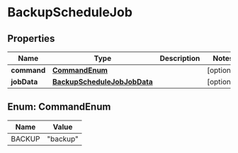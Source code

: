

# BackupScheduleJob


## Properties

| Name | Type | Description | Notes |
|------------ | ------------- | ------------- | -------------|
|**command** | [**CommandEnum**](#CommandEnum) |  |  [optional] |
|**jobData** | [**BackupScheduleJobJobData**](BackupScheduleJobJobData.md) |  |  [optional] |



## Enum: CommandEnum

| Name | Value |
|---- | -----|
| BACKUP | &quot;backup&quot; |




